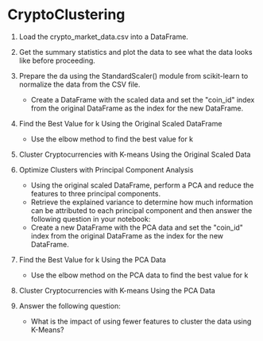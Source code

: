 # CryptoClustering

1. Load the crypto_market_data.csv into a DataFrame.

2. Get the summary statistics and plot the data to see what the data looks like before proceeding.

3. Prepare the da using the StandardScaler() module from scikit-learn to normalize the data from the CSV file.

    - Create a DataFrame with the scaled data and set the "coin_id" index from the original DataFrame as the index for the new DataFrame.

4. Find the Best Value for k Using the Original Scaled DataFrame
    - Use the elbow method to find the best value for k

5. Cluster Cryptocurrencies with K-means Using the Original Scaled Data

6. Optimize Clusters with Principal Component Analysis
    - Using the original scaled DataFrame, perform a PCA and reduce the features to three principal components.
    - Retrieve the explained variance to determine how much information can be attributed to each principal component and then answer the following question in your notebook:
    - Create a new DataFrame with the PCA data and set the "coin_id" index from the original DataFrame as the index for the new DataFrame.

7. Find the Best Value for k Using the PCA Data
    - Use the elbow method on the PCA data to find the best value for k

8. Cluster Cryptocurrencies with K-means Using the PCA Data

9. Answer the following question:
    - What is the impact of using fewer features to cluster the data using K-Means?